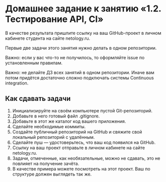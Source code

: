 # Домашнее задание к занятию «1.2. Тестирование API, CI»
В качестве результата пришлите ссылку на ваш GitHub-проект в личном кабинете студента на сайте netology.ru.

Первые две задачи этого занятия нужно делать в одном репозитории.

Важно: если у вас что-то не получилось, то оформляйте issue по установленным правилам.

Важно: не делайте ДЗ всех занятий в одном репозитории. Иначе вам потом придётся достаточно сложно подключать системы Continuous integration.

## Как сдавать задачи
1. Инициализируйте на своём компьютере пустой Git-репозиторий.
2. Добавьте в него готовый файл .gitignore.
3. Добавьте в этот же каталог код вашего приложения.
4. Сделайте необходимые коммиты.
6. Создайте публичный репозиторий на GitHub и свяжите свой локальный репозиторий с удалённым.
7. Сделайте пуш — удостоверьтесь, что ваш код появился на GitHub.
8. Ссылку на ваш проект отправьте в личном кабинете на сайте netology.ru.
9. Задачи, отмеченные, как необязательные, можно не сдавать, это не повлияет на получение зачёта.
10. В качестве примера можете посмотреть на этот проект. Ваш по структуре должен выглядеть так же.